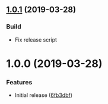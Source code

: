 ## [1.0.1](https://github.com/Alorel/ngx-auto-id/compare/1.0.0...1.0.1) (2019-03-28)

### Build

* Fix release script

# 1.0.0 (2019-03-28)


### Features

* Initial release ([6fb3dbf](https://github.com/Alorel/ngx-auto-id/commit/6fb3dbf))
